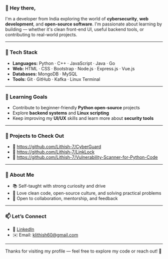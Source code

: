 ### 👋 Hey there,

I'm a developer from India exploring the world of **cybersecurity**, **web development**, and **open-source software**. I'm passionate about learning by building — whether it's clean front-end UI, useful backend tools, or contributing to real-world projects.

---

### 🔧 Tech Stack

- **Languages:** Python · C++ · JavaScript · Java · Go
- **Web:** HTML · CSS · Bootstrap · Node.js · Express.js · Vue.js
- **Databases:** MongoDB · MySQL
- **Tools:** Git · GitHub · Kafka · Linux Terminal

---

### 🚀 Learning Goals

- Contribute to beginner-friendly **Python open-source** projects  
- Explore **backend systems** and **Linux scripting**  
- Keep improving my **UI/UX** skills and learn more about **security tools**

---

### 📌 Projects to Check Out

- 🔗 https://github.com/Lithish-7/CyberGuard
- 🔗 https://github.com/Lithish-7/LinkLock
- 🔗 https://github.com/Lithish-7/Vulnerability-Scanner-for-Python-Code

---

### 🌱 About Me

- 📚 Self-taught with strong curiosity and drive  
- 🧠 Love clean code, open-source culture, and solving practical problems  
- 🤝 Open to collaboration, mentorship, and feedback

---

### 📫 Let’s Connect

- 🔗 [LinkedIn](https://www.linkedin.com/in/lithish-kumar-b18b25331/)  
- ✉️ Email: klithish60@gmail.com

---

Thanks for visiting my profile — feel free to explore my code or reach out! 🚀
